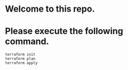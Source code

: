 # Welcome to this repo.
# Please execute the following command. 
```
terraform init 
terraform plan 
terraform apply
```